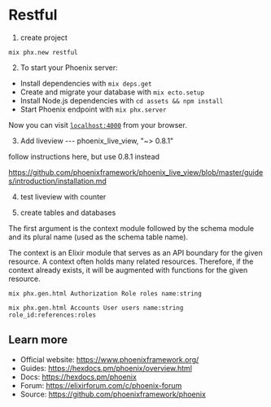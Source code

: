# Restful

1.  create project

`mix phx.new restful`

2.  To start your Phoenix server:

  * Install dependencies with `mix deps.get`
  * Create and migrate your database with `mix ecto.setup`
  * Install Node.js dependencies with `cd assets && npm install`
  * Start Phoenix endpoint with `mix phx.server`

Now you can visit [`localhost:4000`](http://localhost:4000) from your browser.

3.  Add liveview --- phoenix_live_view, "~> 0.8.1"

follow instructions here, but use 0.8.1 instead

https://github.com/phoenixframework/phoenix_live_view/blob/master/guides/introduction/installation.md

4.  test liveview with counter

5.  create tables and databases

The first argument is the context module followed by the schema module and its plural name 
(used as the schema table name).

The context is an Elixir module that serves as an API boundary for the given resource.
 A context often holds many related resources. Therefore, if the context already exists, 
 it will be augmented with functions for the given resource.

`mix phx.gen.html Authorization Role roles name:string`

`mix phx.gen.html Accounts User users name:string role_id:references:roles`



## Learn more

  * Official website: https://www.phoenixframework.org/
  * Guides: https://hexdocs.pm/phoenix/overview.html
  * Docs: https://hexdocs.pm/phoenix
  * Forum: https://elixirforum.com/c/phoenix-forum
  * Source: https://github.com/phoenixframework/phoenix
